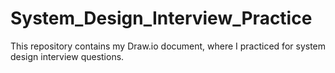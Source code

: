 # System_Design_Interview_Practice
This repository contains my Draw.io document, where I practiced for system design interview questions.
